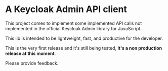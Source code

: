 # A Keycloak Admin API client

This project comes to implement some implemented API calls not implemented in the official Keycloak Admin library for JavaScript.

This lib is intended to be lightweight, fast, and productive for the developer.

This is the very first release and it's still being tested, **it's a non production release at this moment**.

Please provide feedback.